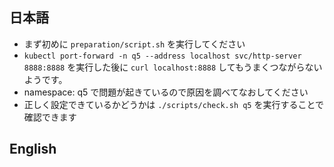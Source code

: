 ## 日本語
- まず初めに `preparation/script.sh` を実行してください
- `kubectl port-forward -n q5 --address localhost svc/http-server 8888:8888` を実行した後に `curl localhost:8888` してもうまくつながらないようです。
- namespace: q5 で問題が起きているので原因を調べてなおしてください
- 正しく設定できているかどうかは `./scripts/check.sh q5` を実行することで確認できます

## English
